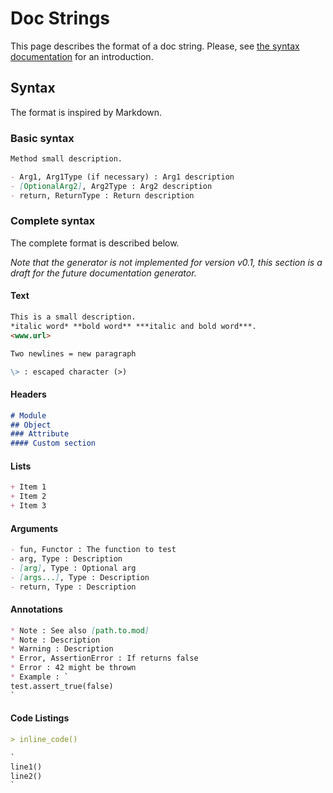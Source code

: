 # Doc Strings
This page describes the format of a doc string.
Please, see [the syntax documentation](syntax.md) for an introduction.

## Syntax
The format is inspired by Markdown.

### Basic syntax
```markdown
Method small description.

- Arg1, Arg1Type (if necessary) : Arg1 description
- [OptionalArg2], Arg2Type : Arg2 description
- return, ReturnType : Return description
```

### Complete syntax
The complete format is described below.

*Note that the generator is not implemented for version v0.1, this section is a draft for the future documentation generator.*

#### Text
```markdown
This is a small description.
*italic word* **bold word** ***italic and bold word***.
<www.url>

Two newlines = new paragraph

\> : escaped character (>)
```

#### Headers
```markdown
# Module
## Object
### Attribute
#### Custom section
```

#### Lists
```markdown
+ Item 1
+ Item 2
+ Item 3
```

#### Arguments
```markdown
- fun, Functor : The function to test
- arg, Type : Description
- [arg], Type : Optional arg
- [args...], Type : Description
- return, Type : Description
```

#### Annotations
```markdown
* Note : See also [path.to.mod]
* Note : Description
* Warning : Description
* Error, AssertionError : If returns false
* Error : 42 might be thrown
* Example : `
test.assert_true(false)
`
```

#### Code Listings
```markdown
> inline_code()

`
line1()
line2()
`
```
